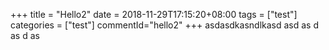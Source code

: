 +++
title = "Hello2"
date = 2018-11-29T17:15:20+08:00
tags = ["test"]
categories = ["test"]
commentId="hello2"
+++
asdasdkasndlkasd
asd
as
d
as
d
as
